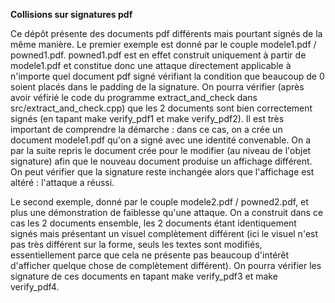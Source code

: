 **Collisions sur signatures pdf**

Ce dépôt présente des documents pdf différents mais pourtant signés de la même manière.
Le premier exemple est donné par le couple modele1.pdf / powned1.pdf.
powned1.pdf est en effet construit uniquement à partir de modele1.pdf et constitue donc une attaque directement applicable à n'importe quel document pdf signé vérifiant la condition que beaucoup de 0 soient placés dans le padding de la signature.
On pourra vérifier (après avoir véfirié le code du programme extract_and_check dans src/extract_and_check.cpp) que les 2 documents sont bien correctement signés (en tapant make verify_pdf1 et make verify_pdf2).
Il est très important de comprendre la démarche :
dans ce cas, on a crée un document modele1.pdf qu'on a signé avec une identité convenable. On a par la suite repris le document crée pour le modifier (au niveau de l'objet signature) afin que le nouveau document produise un affichage différent. On peut vérifier que la signature reste inchangée alors que l'affichage est altéré : l'attaque a réussi.

Le second exemple, donné par le couple modele2.pdf / powned2.pdf, et plus une démonstration de faiblesse qu'une attaque.
On a construit dans ce cas les 2 documents ensemble, les 2 documents étant identiquement signés mais présentant un visuel complètement différent (ici le visuel n'est pas très différent sur la forme, seuls les textes sont modifiés, essentiellement parce que cela ne présente pas beaucoup d'intérêt d'afficher quelque chose de complètement différent).
On pourra vérifier les signature de ces documents en tapant make verify_pdf3 et make verify_pdf4.
